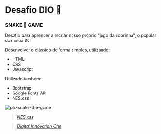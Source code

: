 # Desafio DIO :rocket:

### SNAKE :snake: GAME

Desafio para aprender a recriar nosso próprio "jogo da cobrinha", o popular dos anos 90.

Desenvolver o clássico de forma simples, utilizando:
 - HTML
 - CSS
 - Javascript

Utilizado também:
- Bootstrap
- Google Fonts API
- NES.css

![pic-snake-the-game](https://user-images.githubusercontent.com/89210954/165128819-70569ade-1134-49bd-92be-214efff1c662.png)

> [_NES.css_](https://nostalgic-css.github.io/NES.css/)

> [_Digital Innovation One_](www.dio.me)

